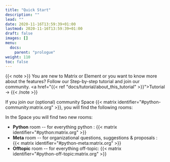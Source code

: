 ```yaml
---
title: "Quick Start"
description: ""
lead: ""
date: 2020-11-16T13:59:39+01:00
lastmod: 2020-11-16T13:59:39+01:00
draft: false
images: []
menu:
  docs:
    parent: "prologue"
weight: 110
toc: false
---
```


{{< note >}} You are new to Matrix or Element or you want to know more about
the features? Follow our Step-by-step tutorial and join our community. <a
href="{{< ref "docs/tutorial/about_this_tutorial" >}}">Tutorial →</a>
{{< /note >}}

If you join our (optional) community Space
{{< matrix identifier="#python-community:matrix.org" >}}, you will find the
following rooms:

In the Space you will find two new rooms:

- **Python** room -- for everything python :
  {{< matrix identifier="#python:matrix.org" >}}
- **Meta** room -- for organizational questions, suggestions & proposals :
  {{< matrix identifier="#python-meta:matrix.org" >}}
- **Offtopic** room -- for everything off-topic:
  {{< matrix identifier="#python-off-topic:matrix.org" >}}
